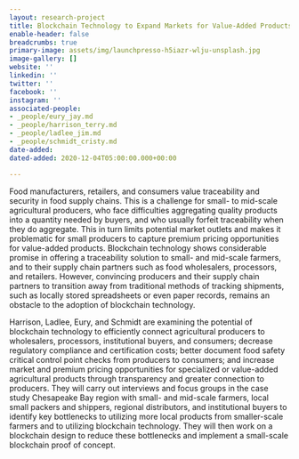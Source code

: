 ```yaml
---
layout: research-project
title: Blockchain Technology to Expand Markets for Value-Added Products
enable-header: false
breadcrumbs: true
primary-image: assets/img/launchpresso-h5iazr-wlju-unsplash.jpg
image-gallery: []
website: ''
linkedin: ''
twitter: ''
facebook: ''
instagram: ''
associated-people:
- _people/eury_jay.md
- _people/harrison_terry.md
- _people/ladlee_jim.md
- _people/schmidt_cristy.md
date-added: 
dated-added: 2020-12-04T05:00:00.000+00:00

---
```

Food manufacturers, retailers, and consumers value traceability and security in food supply chains. This is a challenge for small- to mid-scale agricultural producers, who face difficulties aggregating quality products into a quantity needed by buyers, and who usually forfeit traceability when they do aggregate. This in turn limits potential market outlets and makes it problematic for small producers to capture premium pricing opportunities for value-added products. Blockchain technology shows considerable promise in offering a traceability solution to small- and mid-scale farmers, and to their supply chain partners such as food wholesalers, processors, and retailers. However, convincing producers and their supply chain partners to transition away from traditional methods of tracking shipments, such as locally stored spreadsheets or even paper records, remains an obstacle to the adoption of blockchain technology.

Harrison, Ladlee, Eury, and Schmidt are examining the potential of blockchain technology to efficiently connect agricultural producers to wholesalers, processors, institutional buyers, and consumers; decrease regulatory compliance and certification costs; better document food safety critical control point checks from producers to consumers; and increase market and premium pricing opportunities for specialized or value-added agricultural products through transparency and greater connection to producers. They will carry out interviews and focus groups in the case study Chesapeake Bay region with small- and mid-scale farmers, local small packers and shippers, regional distributors, and institutional buyers to identify key bottlenecks to utilizing more local products from smaller-scale farmers and to utilizing blockchain technology. They will then work on a blockchain design to reduce these bottlenecks and implement a small-scale blockchain proof of concept.